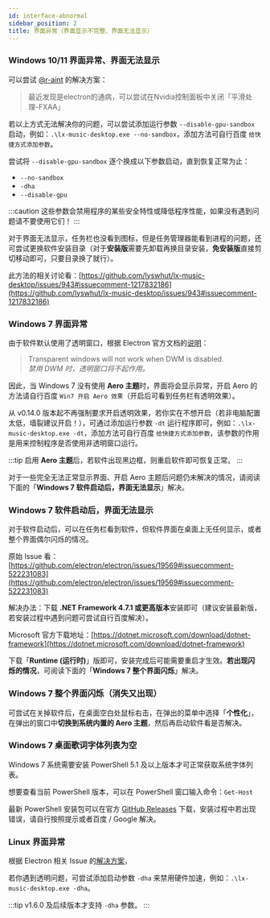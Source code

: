 ```yaml
---
id: interface-abnormal
sidebar_position: 2
title: 界面异常（界面显示不完整、界面无法显示）
---
```


### Windows 10/11 界面异常、界面无法显示

可以尝试 [@r-aint](https://github.com/lyswhut/lx-music-desktop/issues/1079#issuecomment-1488113087) 的解决方案：

> 最近发现是electron的通病，可以尝试在Nvidia控制面板中关闭「平滑处理-FXAA」

若以上方式无法解决你的问题，可以尝试添加运行参数 `--disable-gpu-sandbox` 启动，例如：`.\lx-music-desktop.exe --no-sandbox`，添加方法可自行百度 `给快捷方式添加参数`。

尝试将 `--disable-gpu-sandbox` 逐个换成以下参数启动，直到恢复正常为止：

- `--no-sandbox`
- `-dha`
- `--disable-gpu`

:::caution
这些参数会禁用程序的某些安全特性或降低程序性能，如果没有遇到问题请不要使用它们！
:::

对于界面无法显示，任务栏也没看到图标，但是任务管理器能看到进程的问题，还可尝试更换软件安装目录（对于**安装版**需要先卸载再换目录安装，**免安装版**直接剪切移动即可，只要目录换了就行）。

此方法的相关讨论看：[https://github.com/lyswhut/lx-music-desktop/issues/943#issuecomment-1217832186](https://github.com/lyswhut/lx-music-desktop/issues/943#issuecomment-1217832186)

### Windows 7 界面异常

由于软件默认使用了透明窗口，根据 Electron 官方文档的[说明](https://www.electronjs.org/docs/latest/tutorial/custom-window-styles#limitations)：

> Transparent windows will not work when DWM is disabled.  
> *禁用 DWM 时，透明窗口将不起作用。*

因此，当 Windows 7 没有使用 **Aero 主题**时，界面将会显示异常，开启 Aero 的方法请自行百度 `Win7 开启 Aero 效果`（开启后可看到任务栏有透明效果）。

从 v0.14.0 版本起不再强制要求开启透明效果，若你实在不想开启（若非电脑配置太低，墙裂建议开启！），可通过添加运行参数 `-dt` 运行程序即可，例如：`.\lx-music-desktop.exe -dt`，添加方法可自行百度 `给快捷方式添加参数`，该参数的作用是用来控制程序是否使用非透明窗口运行。

:::tip
启用 **Aero 主题**后，若软件出现黑边框，则重启软件即可恢复正常。
:::

对于一些完全无法正常显示界面、开启 Aero 主题后问题仍未解决的情况，请阅读下面的「**Windows 7 软件启动后，界面无法显示**」解决。

### Windows 7 软件启动后，界面无法显示

对于软件启动后，可以在任务栏看到软件，但软件界面在桌面上无任何显示，或者整个界面偶尔闪烁的情况。

原始 Issue 看：[https://github.com/electron/electron/issues/19569#issuecomment-522231083](https://github.com/electron/electron/issues/19569#issuecomment-522231083)

解决办法：下载 **.NET Framework 4.7.1 或更高版本**安装即可（建议安装最新版，若安装过程中遇到问题可尝试自行百度解决）。

Microsoft 官方下载地址：[https://dotnet.microsoft.com/download/dotnet-framework](https://dotnet.microsoft.com/download/dotnet-framework)

下载「**Runtime (运行时)**」版即可，安装完成后可能需要重启才生效。**若出现闪烁的情况**，可阅读下面的「**Windows 7 整个界面闪烁**」解决。

### Windows 7 整个界面闪烁（消失又出现）

可尝试在关掉软件后，在桌面空白处鼠标右击，在弹出的菜单中选择「**个性化**」，在弹出的窗口中**切换到系统内置的 Aero 主题**，然后再启动软件看是否解决。

### Windows 7 桌面歌词字体列表为空

Windows 7 系统需要安装 PowerShell 5.1 及以上版本才可正常获取系统字体列表。

想要查看当前 PowerShell 版本，可以在 PowerShell 窗口输入命令：`Get-Host`

最新 PowerShell 安装包可以在官方 [GitHub Releases](https://github.com/PowerShell/PowerShell/releases) 下载，安装过程中若出现错误，请自行按照提示或者百度 / Google 解决。

### Linux 界面异常

根据 Electron 相关 Issue 的[解决方案](https://github.com/electron/electron/issues/2170#issuecomment-736223269)，

若你遇到透明问题，可尝试添加启动参数 `-dha` 来禁用硬件加速，例如：`.\lx-music-desktop.exe -dha`。

:::tip
v1.6.0 及后续版本才支持 `-dha` 参数。
:::
